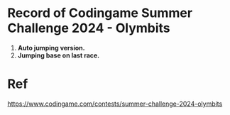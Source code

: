 # Record of Codingame Summer Challenge 2024 - Olymbits 

1. **Auto jumping version.**
2. **Jumping base on last race.**

# Ref

https://www.codingame.com/contests/summer-challenge-2024-olymbits